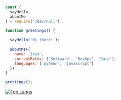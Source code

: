 
```javascript

const {
  sayHello,
  aboutMe
} = require('/dev/null')

function greetings() {
  
  sayHello('Hi there!');
  
  aboutMe({
    name: 'Joey',
    currentRoles: ['Software', 'DevOps', 'Data'],
    languages: ['python', 'javascript']
  })
}

grettings();
```

[![Top Langs](https://github-readme-stats.vercel.app/api/top-langs/?username=jp6rt&layout=donut)](https://github.com/jp6rt/github-readme-stats)

